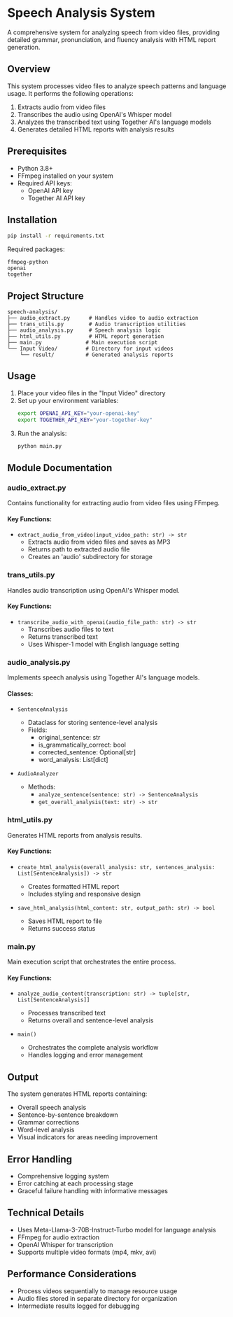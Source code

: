 # Speech Analysis System
A comprehensive system for analyzing speech from video files, providing detailed grammar, pronunciation, and fluency analysis with HTML report generation.

## Overview
This system processes video files to analyze speech patterns and language usage. It performs the following operations:
1. Extracts audio from video files
2. Transcribes the audio using OpenAI's Whisper model
3. Analyzes the transcribed text using Together AI's language models
4. Generates detailed HTML reports with analysis results

## Prerequisites
- Python 3.8+
- FFmpeg installed on your system
- Required API keys:
  - OpenAI API key
  - Together AI API key

## Installation
```bash
pip install -r requirements.txt
```

Required packages:
```
ffmpeg-python
openai
together
```

## Project Structure
```
speech-analysis/
├── audio_extract.py      # Handles video to audio extraction
├── trans_utils.py        # Audio transcription utilities
├── audio_analysis.py     # Speech analysis logic
├── html_utils.py         # HTML report generation
├── main.py              # Main execution script
└── Input Video/         # Directory for input videos
    └── result/          # Generated analysis reports
```

## Usage
1. Place your video files in the "Input Video" directory
2. Set up your environment variables:
   ```bash
   export OPENAI_API_KEY="your-openai-key"
   export TOGETHER_API_KEY="your-together-key"
   ```
3. Run the analysis:
   ```bash
   python main.py
   ```

## Module Documentation

### audio_extract.py
Contains functionality for extracting audio from video files using FFmpeg.

#### Key Functions:
- `extract_audio_from_video(input_video_path: str) -> str`
  - Extracts audio from video files and saves as MP3
  - Returns path to extracted audio file
  - Creates an 'audio' subdirectory for storage

### trans_utils.py
Handles audio transcription using OpenAI's Whisper model.

#### Key Functions:
- `transcribe_audio_with_openai(audio_file_path: str) -> str`
  - Transcribes audio files to text
  - Returns transcribed text
  - Uses Whisper-1 model with English language setting

### audio_analysis.py
Implements speech analysis using Together AI's language models.

#### Classes:
- `SentenceAnalysis`
  - Dataclass for storing sentence-level analysis
  - Fields:
    - original_sentence: str
    - is_grammatically_correct: bool
    - corrected_sentence: Optional[str]
    - word_analysis: List[dict]

- `AudioAnalyzer`
  - Methods:
    - `analyze_sentence(sentence: str) -> SentenceAnalysis`
    - `get_overall_analysis(text: str) -> str`

### html_utils.py
Generates HTML reports from analysis results.

#### Key Functions:
- `create_html_analysis(overall_analysis: str, sentences_analysis: List[SentenceAnalysis]) -> str`
  - Creates formatted HTML report
  - Includes styling and responsive design
  
- `save_html_analysis(html_content: str, output_path: str) -> bool`
  - Saves HTML report to file
  - Returns success status

### main.py
Main execution script that orchestrates the entire process.

#### Key Functions:
- `analyze_audio_content(transcription: str) -> tuple[str, List[SentenceAnalysis]]`
  - Processes transcribed text
  - Returns overall and sentence-level analysis
  
- `main()`
  - Orchestrates the complete analysis workflow
  - Handles logging and error management

## Output
The system generates HTML reports containing:
- Overall speech analysis
- Sentence-by-sentence breakdown
- Grammar corrections
- Word-level analysis
- Visual indicators for areas needing improvement

## Error Handling
- Comprehensive logging system
- Error catching at each processing stage
- Graceful failure handling with informative messages

## Technical Details
- Uses Meta-Llama-3-70B-Instruct-Turbo model for language analysis
- FFmpeg for audio extraction
- OpenAI Whisper for transcription
- Supports multiple video formats (mp4, mkv, avi)

## Performance Considerations
- Process videos sequentially to manage resource usage
- Audio files stored in separate directory for organization
- Intermediate results logged for debugging
